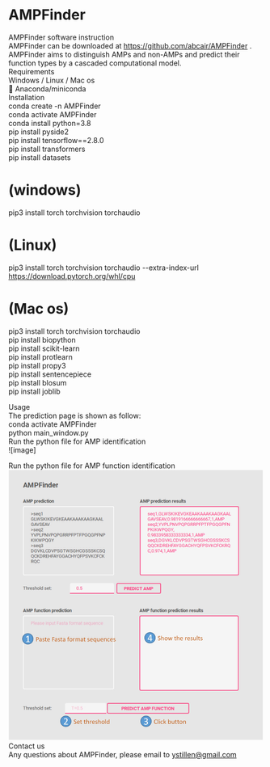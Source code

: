 # AMPFinder
 
AMPFinder software instruction  
AMPFinder can be downloaded at https://github.com/abcair/AMPFinder .  
AMPFinder aims to distinguish AMPs and non-AMPs and predict their function types by a cascaded computational model.  
Requirements  
Windows / Linux / Mac os  
	Anaconda/miniconda  
Installation  
conda create -n AMPFinder  
conda activate AMPFinder  
conda install python=3.8  
pip install pyside2  
pip install tensorflow==2.8.0  
pip install transformers  
pip install datasets     
# (windows)  
pip3 install torch torchvision torchaudio   
# (Linux)  
pip3 install torch torchvision torchaudio --extra-index-url https://download.pytorch.org/whl/cpu   
# (Mac os)  
pip3 install torch torchvision torchaudio   
pip install biopython  
pip install scikit-learn  
pip install protlearn  
pip install propy3  
pip install sentencepiece  
pip install blosum  
pip install joblib  
  
Usage  
The prediction page is shown as follow:  
conda activate AMPFinder  
python main_window.py  
Run the python file for AMP identification  
![image]

Run the python file for AMP function identification  
![image](https://github.com/abcair/AMPFinder/blob/main/AMP_qt_fun_predict.jpg)
Contact us  
Any questions about AMPFinder, please email to ystillen@gmail.com  

